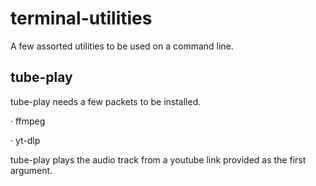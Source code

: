 # terminal-utilities
A few assorted utilities to be used on a command line.

## tube-play

tube-play needs a few packets to be installed.

· ffmpeg

· yt-dlp

tube-play plays the audio track from a youtube link provided as the first argument.
